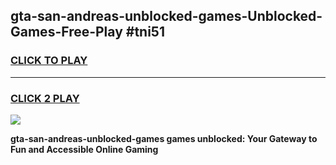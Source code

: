 
## gta-san-andreas-unblocked-games-Unblocked-Games-Free-Play #tni51
<h3>
<a href="https://us.freeplayer.one?title=gta-san-andreas-unblocked-games&ref=9M">CLICK TO PLAY</a></h3>
<hr>

<h3>
<a href="https://us.freeplayer.one?title=gta-san-andreas-unblocked-games&ref=9M">CLICK 2 PLAY</a>
  
</h3>

<a href="https://us.freeplayer.one?title=gta-san-andreas-unblocked-games&ref=9M"><img src="https://clearcache.store/games.png"></a>


**gta-san-andreas-unblocked-games games unblocked: Your Gateway to Fun and Accessible Online Gaming**
